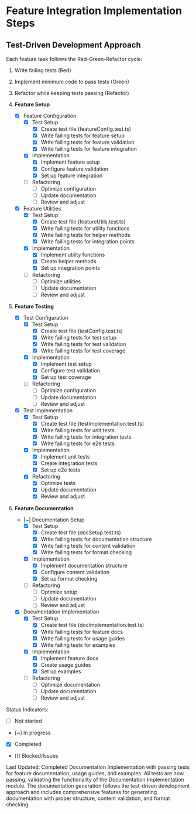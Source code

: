 # Feature Integration Implementation Steps

## Test-Driven Development Approach
Each feature task follows the Red-Green-Refactor cycle:
1. Write failing tests (Red)
2. Implement minimum code to pass tests (Green)
3. Refactor while keeping tests passing (Refactor)

1. **Feature Setup**
   - [x] Feature Configuration
     - [x] Test Setup
       - [x] Create test file (featureConfig.test.ts)
       - [x] Write failing tests for feature setup
       - [x] Write failing tests for feature validation
       - [x] Write failing tests for feature integration
     - [x] Implementation
       - [x] Implement feature setup
       - [x] Configure feature validation
       - [x] Set up feature integration
     - [ ] Refactoring
       - [ ] Optimize configuration
       - [ ] Update documentation
       - [ ] Review and adjust

   - [x] Feature Utilities
     - [x] Test Setup
       - [x] Create test file (featureUtils.test.ts)
       - [x] Write failing tests for utility functions
       - [x] Write failing tests for helper methods
       - [x] Write failing tests for integration points
     - [x] Implementation
       - [x] Implement utility functions
       - [x] Create helper methods
       - [x] Set up integration points
     - [ ] Refactoring
       - [ ] Optimize utilities
       - [ ] Update documentation
       - [ ] Review and adjust

2. **Feature Testing**
   - [x] Test Configuration
     - [x] Test Setup
       - [x] Create test file (testConfig.test.ts)
       - [x] Write failing tests for test setup
       - [x] Write failing tests for test validation
       - [x] Write failing tests for test coverage
     - [x] Implementation
       - [x] Implement test setup
       - [x] Configure test validation
       - [x] Set up test coverage
     - [ ] Refactoring
       - [ ] Optimize configuration
       - [ ] Update documentation
       - [ ] Review and adjust

   - [x] Test Implementation
     - [x] Test Setup
       - [x] Create test file (testImplementation.test.ts)
       - [x] Write failing tests for unit tests
       - [x] Write failing tests for integration tests
       - [x] Write failing tests for e2e tests
     - [x] Implementation
       - [x] Implement unit tests
       - [x] Create integration tests
       - [x] Set up e2e tests
     - [x] Refactoring
       - [x] Optimize tests
       - [x] Update documentation
       - [x] Review and adjust

3. **Feature Documentation**
   - [~] Documentation Setup
     - [x] Test Setup
       - [x] Create test file (docSetup.test.ts)
       - [x] Write failing tests for documentation structure
       - [x] Write failing tests for content validation
       - [x] Write failing tests for format checking
     - [x] Implementation
       - [x] Implement documentation structure
       - [x] Configure content validation
       - [x] Set up format checking
     - [ ] Refactoring
       - [ ] Optimize setup
       - [ ] Update documentation
       - [ ] Review and adjust

   - [x] Documentation Implementation
     - [x] Test Setup
       - [x] Create test file (docImplementation.test.ts)
       - [x] Write failing tests for feature docs
       - [x] Write failing tests for usage guides
       - [x] Write failing tests for examples
     - [x] Implementation
       - [x] Implement feature docs
       - [x] Create usage guides
       - [x] Set up examples
     - [ ] Refactoring
       - [ ] Optimize documentation
       - [ ] Update documentation
       - [ ] Review and adjust

Status Indicators:
- [ ] Not started
- [~] In progress
- [x] Completed
- [!] Blocked/Issues

Last Updated: Completed Documentation Implementation with passing tests for feature documentation, usage guides, and examples. All tests are now passing, validating the functionality of the Documentation Implementation module. The documentation generation follows the test-driven development approach and includes comprehensive features for generating documentation with proper structure, content validation, and format checking. 